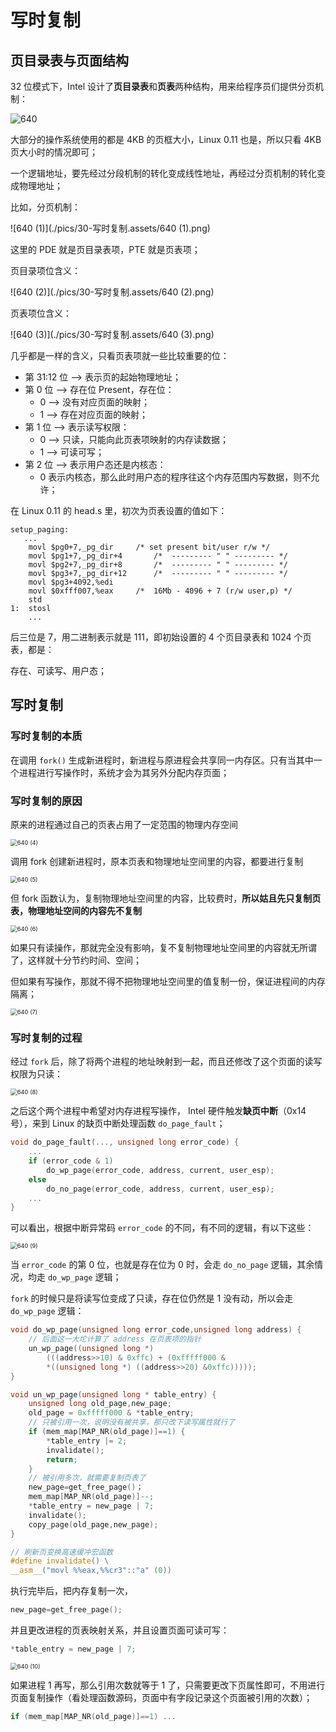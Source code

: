 # 写时复制

## 页目录表与页面结构

32 位模式下，Intel 设计了**页目录表**和**页表**两种结构，用来给程序员们提供分页机制：

![640](./pics/30-写时复制.assets/640.png)

大部分的操作系统使用的都是 4KB 的页框大小，Linux 0.11 也是，所以只看 4KB 页大小时的情况即可；

一个逻辑地址，要先经过分段机制的转化变成线性地址，再经过分页机制的转化变成物理地址；

比如，分页机制：

![640 (1)](./pics/30-写时复制.assets/640 (1).png)

这里的 PDE 就是页目录表项，PTE 就是页表项；

页目录项位含义：

![640 (2)](./pics/30-写时复制.assets/640 (2).png)

页表项位含义：

![640 (3)](./pics/30-写时复制.assets/640 (3).png)

几乎都是一样的含义，只看页表项就一些比较重要的位：

- 第 31:12 位 --> 表示页的起始物理地址；
- 第 0 位 --> 存在位 Present，存在位：
    - 0 --> 没有对应页面的映射；
    - 1 --> 存在对应页面的映射；
- 第 1 位 --> 表示读写权限：
    - 0 --> 只读，只能向此页表项映射的内存读数据；
    - 1 --> 可读可写；
- 第 2 位 --> 表示用户态还是内核态：
    - 0 表示内核态，那么此时用户态的程序往这个内存范围内写数据，则不允许；

在 Linux 0.11 的 head.s 里，初次为页表设置的值如下：

````assembly
setup_paging:
   ...
    movl $pg0+7,_pg_dir     /* set present bit/user r/w */
    movl $pg1+7,_pg_dir+4       /*  --------- " " --------- */
    movl $pg2+7,_pg_dir+8       /*  --------- " " --------- */
    movl $pg3+7,_pg_dir+12      /*  --------- " " --------- */
    movl $pg3+4092,%edi
    movl $0xfff007,%eax     /*  16Mb - 4096 + 7 (r/w user,p) */
    std
1:  stosl
    ...
````

后三位是 7，用二进制表示就是 111，即初始设置的 4 个页目录表和 1024 个页表，都是：

存在、可读写、用户态；



## 写时复制

### 写时复制的本质

在调用 `fork()` 生成新进程时，新进程与原进程会共享同一内存区。只有当其中一个进程进行写操作时，系统才会为其另外分配内存页面；

### 写时复制的原因

原来的进程通过自己的页表占用了一定范围的物理内存空间

<img src="./pics/30-写时复制.assets/640 (4).png" alt="640 (4)" style="zoom:67%;" />

调用 fork 创建新进程时，原本页表和物理地址空间里的内容，都要进行复制

<img src="./pics/30-写时复制.assets/640 (5).png" alt="640 (5)" style="zoom:67%;" />

但 fork 函数认为，复制物理地址空间里的内容，比较费时，**所以姑且先只复制页表，物理地址空间的内容先不复制**

<img src="./pics/30-写时复制.assets/640 (6).png" alt="640 (6)" style="zoom:67%;" />

如果只有读操作，那就完全没有影响，复不复制物理地址空间里的内容就无所谓了，这样就十分节约时间、空间；

但如果有写操作，那就不得不把物理地址空间里的值复制一份，保证进程间的内存隔离；

<img src="./pics/30-写时复制.assets/640 (7).png" alt="640 (7)" style="zoom:67%;" />

### 写时复制的过程

经过 `fork` 后，除了将两个进程的地址映射到一起，而且还修改了这个页面的读写权限为只读：

<img src="./pics/30-写时复制.assets/640 (8).png" alt="640 (8)" style="zoom:67%;" />

之后这个两个进程中希望对内存进程写操作， Intel 硬件触发**缺页中断**（0x14  号），来到 Linux 的缺页中断处理函数 `do_page_fault`；

````c
void do_page_fault(..., unsigned long error_code) {
    ...   
    if (error_code & 1)
        do_wp_page(error_code, address, current, user_esp);
    else
        do_no_page(error_code, address, current, user_esp);
    ...
}
````

可以看出，根据中断异常码 `error_code` 的不同，有不同的逻辑，有以下这些：

<img src="./pics/30-写时复制.assets/640 (9).png" alt="640 (9)" style="zoom: 67%;" />

当 `error_code` 的第 0 位，也就是存在位为 0 时，会走 `do_no_page` 逻辑，其余情况，均走 `do_wp_page` 逻辑；

`fork` 的时候只是将读写位变成了只读，存在位仍然是 1 没有动，所以会走 `do_wp_page` 逻辑：

````c
void do_wp_page(unsigned long error_code,unsigned long address) {
    // 后面这一大坨计算了 address 在页表项的指针
    un_wp_page((unsigned long *)
        (((address>>10) & 0xffc) + (0xfffff000 &
        *((unsigned long *) ((address>>20) &0xffc)))));
}

void un_wp_page(unsigned long * table_entry) {
    unsigned long old_page,new_page;
    old_page = 0xfffff000 & *table_entry;
    // 只被引用一次，说明没有被共享，那只改下读写属性就行了
    if (mem_map[MAP_NR(old_page)]==1) {
        *table_entry |= 2;
        invalidate();
        return;
    }
    // 被引用多次，就需要复制页表了
    new_page=get_free_page()；
    mem_map[MAP_NR(old_page)]--;
    *table_entry = new_page | 7;
    invalidate();
    copy_page(old_page,new_page);
}

// 刷新页变换高速缓冲宏函数
#define invalidate() \
__asm__("movl %%eax,%%cr3"::"a" (0))
````

执行完毕后，把内存复制一次，

````c
new_page=get_free_page();
````

并且更改进程的页表映射关系，并且设置页面可读可写：

```c
*table_entry = new_page | 7;
```

<img src="./pics/30-写时复制.assets/640 (10).png" alt="640 (10)" style="zoom:67%;" />

如果进程 1 再写，那么引用次数就等于 1 了，只需要更改下页属性即可，不用进行页面复制操作（看处理函数源码，页面中有字段记录这个页面被引用的次数）；

````c
if (mem_map[MAP_NR(old_page)]==1) ...
````

